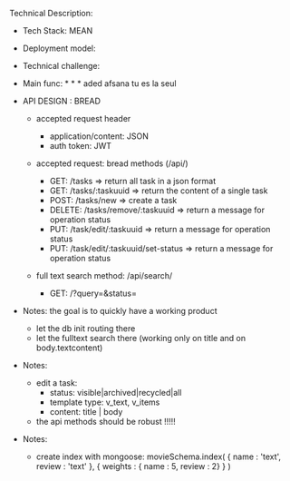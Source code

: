 
Technical Description:
- Tech Stack: MEAN 
- Deployment model: 
- Technical challenge: 
- Main func: 
    * 
    * 
    * 
aded afsana tu es la seul
- API DESIGN : BREAD 
    + accepted request header
        * application/content: JSON
        * auth token: JWT

    + accepted request: bread methods (/api/)
        * GET:      /tasks  => return all task in a json format
        * GET:      /tasks/:taskuuid => return the content of a single task
        * POST:     /tasks/new => create a task
        * DELETE:   /tasks/remove/:taskuuid => return a message for operation status   
        * PUT:      /task/edit/:taskuuid => return a message for operation status 
        * PUT:      /task/edit/:taskuuid/set-status => return a message for operation status 

    + full text search method: /api/search/
        * GET:  /?query=&status=


- Notes: the goal is to quickly have a working product
    * let the db init routing there
    * let the fulltext search there (working only on title and on body.textcontent)

- Notes:
    + edit a task: 
        * status: visible|archived|recycled|all
        * template type: v_text, v_items
        * content: title | body
    + the api methods should be robust !!!!!

- Notes:
    * create index with mongoose: movieSchema.index(
        { name : 'text', review : 'text' },
        { weights : { name : 5, review : 2} }
    )
